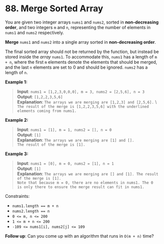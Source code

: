 # 88. Merge Sorted Array

You are given two integer arrays `nums1` and `nums2`, sorted in **non-decreasing order**, and two integers `m` and `n`, representing the number of elements in `nums1` and `nums2` respectively.

**Merge** `nums1` and `nums2` into a single array sorted in **non-decreasing order**.

The final sorted array should not be returned by the function, but instead be stored inside the *array* `nums1`. To accommodate this, `nums1` has a length of `m + n`, where the first `m` elements denote the elements that should be merged, and the last `n` elements are set to 0 and should be ignored. `nums2` has a length of `n`.

**Example 1:**

>**Input**: `nums1 = [1,2,3,0,0,0], m = 3, nums2 = [2,5,6], n = 3` \
**Output**: `[1,2,2,3,5,6]` \
**Explanation**: `The arrays we are merging are [1,2,3] and [2,5,6].` \ `The result of the merge is [1,2,2,3,5,6] with the underlined elements coming from nums1.`

**Example 2:**

>**Input**: `nums1 = [1], m = 1, nums2 = [], n = 0` \
**Output**: `[1]` \
**Explanation**: `The arrays we are merging are [1] and [].` \
`The result of the merge is [1].`

**Example 3:**

>**Input**: `nums1 = [0], m = 0, nums2 = [1], n = 1` \
**Output**: `[1]` \
**Explanation**: `The arrays we are merging are [] and [1]. The result of the merge is [1].` \
`Note that because m = 0, there are no elements in nums1. The 0 is only there to ensure the merge result can fit in nums1.`

Constraints:

- `nums1.length == m + n`
- `nums2.length == n`
- `0 <= m, n <= 200`
- `1 <= m + n <= 200`
- `-109 <= nums1[i], nums2[j] <= 109`

**Follow up**: Can you come up with an algorithm that runs in `O(m + n)` time?
